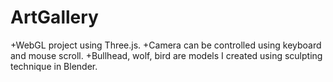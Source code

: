 # ArtGallery
+WebGL project using Three.js.
+Camera can be controlled using keyboard and mouse scroll.
+Bullhead, wolf, bird are models I created using sculpting technique in Blender. 
